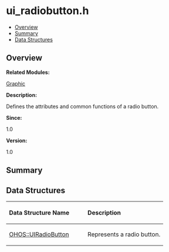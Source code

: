 # ui\_radiobutton.h<a name="ZH-CN_TOPIC_0000001055518074"></a>

-   [Overview](#section137266492165630)
-   [Summary](#section953108645165630)
-   [Data Structures](#nested-classes)

## **Overview**<a name="section137266492165630"></a>

**Related Modules:**

[Graphic](Graphic.md)

**Description:**

Defines the attributes and common functions of a radio button. 

**Since:**

1.0

**Version:**

1.0

## **Summary**<a name="section953108645165630"></a>

## Data Structures<a name="nested-classes"></a>

<a name="table1840194191165630"></a>
<table><thead align="left"><tr id="row278805715165630"><th class="cellrowborder" valign="top" width="50%" id="mcps1.1.3.1.1"><p id="p1929744779165630"><a name="p1929744779165630"></a><a name="p1929744779165630"></a>Data Structure Name</p>
</th>
<th class="cellrowborder" valign="top" width="50%" id="mcps1.1.3.1.2"><p id="p989292588165630"><a name="p989292588165630"></a><a name="p989292588165630"></a>Description</p>
</th>
</tr>
</thead>
<tbody><tr id="row1252267035165630"><td class="cellrowborder" valign="top" width="50%" headers="mcps1.1.3.1.1 "><p id="p656887174165630"><a name="p656887174165630"></a><a name="p656887174165630"></a><a href="OHOS-UIRadioButton.md">OHOS::UIRadioButton</a></p>
</td>
<td class="cellrowborder" valign="top" width="50%" headers="mcps1.1.3.1.2 "><p id="p480067146165630"><a name="p480067146165630"></a><a name="p480067146165630"></a>Represents a radio button. </p>
</td>
</tr>
</tbody>
</table>

